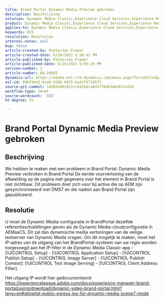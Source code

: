 ```yaml
---
title: Brand Portal Dynamic Media Preview gebroken
description: Beschrijving
solution: Dynamic Media Classic,Experience Cloud Services,Experience Manager,Experience Manager as a Cloud Service
product: Dynamic Media Classic,Experience Cloud Services,Experience Manager,Experience Manager as a Cloud Service
applies-to: Dynamic Media Classic,Experience Cloud Services,Experience Manager Assets,Experience Manager as a Cloud Service,Experience Manager 6.5
keywords: KCS
resolution: Resolution
internal-notes: null
bug: false
article-created-by: PieterJan Pieper
article-created-date: 6/24/2022 5:56:43 PM
article-published-by: PieterJan Pieper
article-published-date: 6/24/2022 6:03:19 PM
version-number: 1
article-number: KA-19955
dynamics-url: https://adobe-ent.crm.dynamics.com/main.aspx?forceUCI=1&pagetype=entityrecord&etn=knowledgearticle&id=4c79a1fd-e6f3-ec11-bb3d-6045bd015716
exl-id: 09bf5ee5-6ca9-4288-9955-ba42f571b5f3
source-git-commit: 14265e80c022cc632bdca8d17f84834e267c42d3
workflow-type: tm+mt
source-wordcount: '152'
ht-degree: 1%

---
```


# Brand Portal Dynamic Media Preview gebroken

## Beschrijving


We hebben te maken met een probleem in Brand Portal: Dynamic Media Preview verbroken in Brand Portal De eerste voorvertoning van de afbeelding op de pagina met gegevens over het element in Brand Portal is niet zichtbaar. Dit probleem doet zich voor bij activa die op AEM zijn gesynchroniseerd met DMS7 en die nadien aan Brand Portal zijn gepubliceerd.


## Resolutie


U moet de Dynamic Media-configuratie in BrandPortal dezelfde referenties/instellingen geven als de Dynamic Media-cloudconfiguratie in AEMaaCS. Dit zal dan dynamische media vertoningen van de veilige testserver van Dynamic Media vragen. Om dit mogelijk te maken, moet het IP-adres van de uitgang van het BrandPortal-systeem van uw regio worden toegevoegd aan het IP-filter in de Dynamic Media Classic-app - [!UICONTROL Setup] - [!UICONTROL Application Setup] - [!UICONTROL Publish Setup] - [!UICONTROL Image Server] - [!UICONTROL Publish Context]: [!UICONTROL Test Image Serving] - [!UICONTROL Client Address Filter].

Het uitgang IP wordt hier gedocumenteerd: https://experienceleague.adobe.com/docs/experience-manager-brand-portal/using/download/dynamic-video-brand-portal.html?lang=en#allowlist-public-egress-ips-for-dynamic-media-scene7-mode
